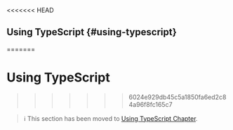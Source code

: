 <<<<<<< HEAD
## Using TypeScript {#using-typescript}
=======
# Using TypeScript
>>>>>>> 6024e929db45c5a1850fa6ed2c84a96f8fc165c7

> ℹ️ This section has been moved to
> [Using TypeScript Chapter](../advanced/typescript.md).
